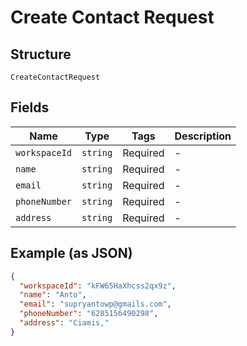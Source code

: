 
# Create Contact Request

## Structure

`CreateContactRequest`

## Fields

| Name | Type | Tags | Description |
|  --- | --- | --- | --- |
| `workspaceId` | `string` | Required | - |
| `name` | `string` | Required | - |
| `email` | `string` | Required | - |
| `phoneNumber` | `string` | Required | - |
| `address` | `string` | Required | - |

## Example (as JSON)

```json
{
  "workspaceId": "kFW65HaXhcss2qx9z",
  "name": "Anto",
  "email": "supryantowp@gmails.com",
  "phoneNumber": "6285156490298",
  "address": "Ciamis,"
}
```

